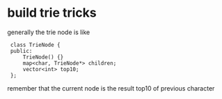 # build trie tricks
generally the trie node is like
```
 class TrieNode {
 public:
     TrieNode() {}
     map<char, TrieNode*> children;
     vector<int> top10;
 };
```
remember that the current node is the result top10 of previous character